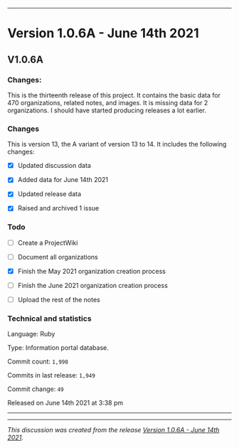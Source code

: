 
***

# Version 1.0.6A - June 14th 2021

## V1.0.6A

### Changes:

This is the thirteenth release of this project. It contains the basic data for 470 organizations, <!-- (fork count minus 2) !--> related notes, and images. It is missing data for 2 organizations. I should have started producing releases a lot earlier.

### Changes

This is version 13, the A variant of version 13 to 14. It includes the following changes:

- [x] Updated discussion data

- [x] Added data for June 14th 2021

- [x] Updated release data

- [x] Raised and archived 1 issue

### Todo

- [ ] Create a ProjectWiki

- [ ] Document all organizations

- [x] Finish the May 2021 organization creation process

- [ ] Finish the June 2021 organization creation process

- [ ] Upload the rest of the notes

<!--
- [ ] Added new documentation
!-->

<!--
- [x] Updated discussion data

- [x] Archived version 1 release notes

- [x] Deleted many `IGNORE.md` files.
!-->

### Technical and statistics

Language: Ruby

Type: Information portal database.

Commit count: `1,998`

Commits in last release: `1,949`

Commit change: `49`

Released on June 14th 2021 at 3:38 pm

***


<hr /><em>This discussion was created from the release <a href='https://github.com/seanpm2001/GitHub_Organization_Info/releases/tag/V1.0.6A'>Version 1.0.6A - June 14th 2021</a>.</em>
